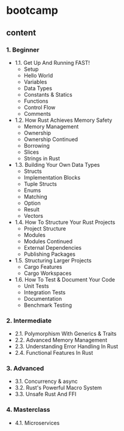 # bootcamp

## content

### 1. Beginner

- 1.1. Get Up And Running FAST!
  - Setup
  - Hello World
  - Variables
  - Data Types
  - Constants & Statics
  - Functions
  - Control Flow
  - Comments
- 1.2. How Rust Achieves Memory Safety
  - Memory Management
  - Ownership
  - Ownership Continued
  - Borrowing
  - Slices
  - Strings in Rust
- 1.3. Building Your Own Data Types
  - Structs
  - Implementation Blocks
  - Tuple Structs
  - Enums
  - Matching
  - Option
  - Result
  - Vectors
- 1.4. How To Structure Your Rust Projects
  - Project Structure
  - Modules
  - Modules Continued
  - External Dependencies
  - Publishing Packages
- 1.5. Structuring Larger Projects
  - Cargo Features
  - Cargo Workspaces
- 1.6. How To Test & Document Your Code
  - Unit Tests
  - Integration Tests
  - Documentation
  - Benchmark Testing

### 2. Intermediate

- 2.1. Polymorphism With Generics & Traits
- 2.2. Advanced Memory Management
- 2.3. Understanding Error Handling In Rust
- 2.4. Functional Features In Rust

### 3. Advanced

- 3.1. Concurrency & async
- 3.2. Rust's Powerful Macro System
- 3.3. Unsafe Rust And FFI

### 4. Masterclass

- 4.1. Microservices